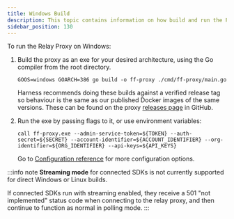 ```yaml
---
title: Windows Build
description: This topic contains information on how build and run the Proxy on windows machines
sidebar_position: 130
---
```



To run the Relay Proxy on Windows: 

1. Build the proxy as an exe for your desired architecture, using the Go compiler from the root directory.

	`GOOS=windows GOARCH=386 go build -o ff-proxy ./cmd/ff-proxy/main.go`

	Harness recommends doing these builds against a verified release tag so behaviour is the same as our published Docker images of the same versions. These can be found on the proxy [releases page](https://github.com/harness/ff-proxy/releases) in GitHub.

1. Run the exe by passing flags to it, or use environment variables:  

	`call ff-proxy.exe --admin-service-token=${TOKEN} --auth-secret=${SECRET} --account-identifier=${ACCOUNT_IDENTIFIER} --org-identifier=${ORG_IDENTIFIER} --api-keys=${API_KEYS}`

	Go to [Configuration reference](/docs/feature-flags/relay-proxy/configuration) for more configuration options.

:::info note
**Streaming mode** for connected SDKs is not currently supported for direct Windows or Linux builds. 

If connected SDKs run with streaming enabled, they receive a 501 "not implemented" status code when connecting to the relay proxy, and then continue to function as normal in polling mode.
:::